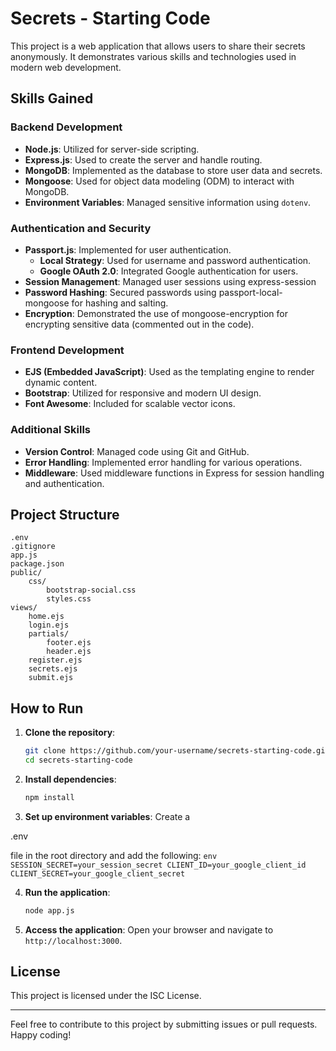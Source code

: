 # Secrets - Starting Code

This project is a web application that allows users to share their secrets anonymously. It demonstrates various skills and technologies used in modern web development.

## Skills Gained

### Backend Development
- **Node.js**: Utilized for server-side scripting.
- **Express.js**: Used to create the server and handle routing.
- **MongoDB**: Implemented as the database to store user data and secrets.
- **Mongoose**: Used for object data modeling (ODM) to interact with MongoDB.
- **Environment Variables**: Managed sensitive information using `dotenv`.

### Authentication and Security
- **Passport.js**: Implemented for user authentication.
  - **Local Strategy**: Used for username and password authentication.
  - **Google OAuth 2.0**: Integrated Google authentication for users.
- **Session Management**: Managed user sessions using express-session
- **Password Hashing**: Secured passwords using passport-local-mongoose for hashing and salting.
- **Encryption**: Demonstrated the use of mongoose-encryption for encrypting sensitive data (commented out in the code).

### Frontend Development
- **EJS (Embedded JavaScript)**: Used as the templating engine to render dynamic content.
- **Bootstrap**: Utilized for responsive and modern UI design.
- **Font Awesome**: Included for scalable vector icons.

### Additional Skills
- **Version Control**: Managed code using Git and GitHub.
- **Error Handling**: Implemented error handling for various operations.
- **Middleware**: Used middleware functions in Express for session handling and authentication.

## Project Structure

```
.env
.gitignore
app.js
package.json
public/
    css/
        bootstrap-social.css
        styles.css
views/
    home.ejs
    login.ejs
    partials/
        footer.ejs
        header.ejs
    register.ejs
    secrets.ejs
    submit.ejs
```

## How to Run

1. **Clone the repository**:
    ```sh
    git clone https://github.com/your-username/secrets-starting-code.git
    cd secrets-starting-code
    ```

2. **Install dependencies**:
    ```sh
    npm install
    ```

3. **Set up environment variables**:
    Create a 

.env

 file in the root directory and add the following:
    ```env
    SESSION_SECRET=your_session_secret
    CLIENT_ID=your_google_client_id
    CLIENT_SECRET=your_google_client_secret
    ```

4. **Run the application**:
    ```sh
    node app.js
    ```

5. **Access the application**:
    Open your browser and navigate to `http://localhost:3000`.

## License

This project is licensed under the ISC License.

---

Feel free to contribute to this project by submitting issues or pull requests. Happy coding!

